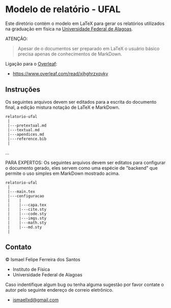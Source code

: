 # Modelo de relatório - UFAL

Este diretório contém o modelo em LaTeX para gerar os relatórios utilizados
na graduação em física na [Universidade Federal de Alagoas](https://ufal.br/).

ATENÇÃO:
> Apesar de o documentos ser preparado em LaTeX o usuário básico precisa
> apenas de conhecimentos de MarkDown.

Ligação para o [Overleaf](https://pt.overleaf.com/learn):
* <https://www.overleaf.com/read/xjhghrzxqvky>

## Instruções

Os seguintes arquivos devem ser editados para a escrita do documento final,
a edição mistura notação de LaTeX e MarkDown.

```
relatorio-ufal
 |
 |---pretextual.md
 |---textual.md
 |---apendices.md
 |---reference.bib
 |
```

...

PARA EXPERTOS: Os seguintes arquivos devem ser editatos para configurar
o documento gerado, eles servem como uma espécie de "backend" que permite o uso
simples em MarkDown mostrado acima.
```
relatorio-ufal
 |
 |---main.tex
 |---configuracao
 |    |
 |    |---capa.tex
 |    |---cite.sty
 |    |---code.sty
 |    |---imgs.sty
 |    |---math.sty
 |    |---md.sty
 |
```

## Contato

© Ismael Felipe Ferreira dos Santos
* Instituto de Física
* Universidade Federal de Alagoas

Caso indentifique algum bug ou tenha alguma sugestão por favor
contate o autor pelo seguinte endereço de correio eletrônico.
* [ismaellxd@gmail.com](mailto:ismaellxd@gmail.com)
